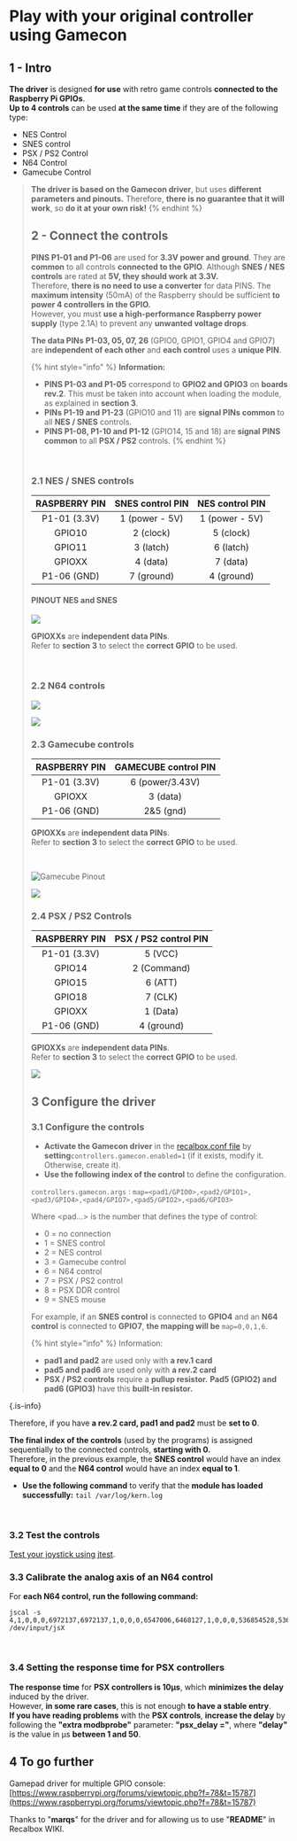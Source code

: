 # Play with your original controller using Gamecon

## 1 - Intro <a id="1-intro"></a>

**The driver** is designed **for use** with retro game controls **connected to the Raspberry Pi GPIOs**.  
**Up to 4 controls** can be used **at the same time** if they are of the following type:

* NES Control
* SNES control
* PSX / PS2 Control
* N64 Control
* Gamecube Control


>**The driver is based on the Gamecon driver**, but uses **different parameters and pinouts.** Therefore, **there is no guarantee that it will work**, so **do it at your own risk!**
>{% endhint %}
>
>## 2 - Connect the controls
>
>**PINS P1-01 and P1-06** are used for **3.3V power and ground**. They are **common** to all controls **connected to the GPIO**. Although **SNES / NES controls** are rated at **5V, they should work at 3.3V.**  
>Therefore, **there is no need to use a converter** for data PINS. The **maximum intensity** \(50mA\) of the Raspberry should be sufficient **to power 4 controllers in the GPIO.**  
>However, you must **use a high-performance Raspberry power supply** \(type 2.1A\) to prevent any **unwanted voltage drops**.
>
>**The data PINs P1-03, 05, 07, 26** \(GPIO0, GPIO1, GPIO4 and GPIO7\) are **independent of each other** and **each control** uses a **unique PIN**.
>
>{% hint style="info" %}
>**Information:**
>
>* **PINS P1-03 and P1-05** correspond to **GPIO2 and GPIO3** on **boards rev.2**. This must be taken into account when loading the module, as explained in **section 3**.
>* **PINs P1-19 and P1-23** \(GPIO10 and 11\) are **signal PINs common** to all **NES / SNES** controls.
>* **PINS P1-08, P1-10 and P1-12** \(GPIO14, 15 and 18\) are **signal PINS common** to all **PSX / PS2** controls.
>{% endhint %}
>
>​
>
>### 2.1 NES / SNES controls
>
>| RASPBERRY PIN | SNES control PIN | NES control PIN |
>| :---: | :---: | :---: |
>| P1-01 \(3.3V\) | 1 \(power - 5V\) | 1 \(power - 5V\) |
>| GPIO10 | 2 \(clock\) | 5 \(clock\) |
>| GPIO11 | 3 \(latch\) | 6 \(latch\) |
>| GPIOXX | 4 \(data\) | 7 \(data\) |
>| P1-06 \(GND\) | 7 \(ground\) | 4 \(ground\) |
>
>#### PINOUT NES and SNES
>
>![](https://gblobscdn.gitbook.com/assets%2F-LdKTX4ollh_G72-pO8z%2F-Ly12cOjJDyhW9cGp7Mt%2F-Ly13ct-lbBNlcPB5c54%2F68747470733a2f2f692e7761726f73752e6f72672f646174612f76722f696d672f303032372f32322f313434343135303236343635322e706e67.png?alt=media&token=a116d987-374d-4cb8-926c-f7334c6cdbe2)
>
>**GPIOXXs** are **independent data PINs**.  
>Refer to **section 3** to select the **correct GPIO** to be used.
>
>​
>
>### 2.2 N64 controls
>
>![](https://gblobscdn.gitbook.com/assets%2F-LdKTX4ollh_G72-pO8z%2F-MDqTCN9r2xAaAtGh2wb%2F-MDqWClO5IkPkFB9aT0b%2F993slmdi.bmp?alt=media&token=19b202af-888d-4eeb-bc2c-ad4049c429c3)
>
>![](https://gblobscdn.gitbook.com/assets%2F-LdKTX4ollh_G72-pO8z%2F-MDqTCN9r2xAaAtGh2wb%2F-MDqXq8EVy-uQb3JtQgd%2Fn64_pinouts.png?alt=media&token=4ebb157b-1cef-4c4e-b291-ebd7831101f4)
>
>### 2.3 Gamecube controls
>
>| RASPBERRY PIN | GAMECUBE control PIN |
>| :---: | :---: |
>| P1-01 \(3.3V\) | 6 \(power/3.43V\) |
>| GPIOXX | 3 \(data\) |
>| P1-06 \(GND\) | 2&5 \(gnd\) |
>
>**GPIOXXs** are **independent data PINs**.  
>Refer to **section 3** to select the **correct GPIO** to be used.
>
>​
>
>![Gamecube Pinout](https://gblobscdn.gitbook.com/assets%2F-LdKTX4ollh_G72-pO8z%2F-MDw-HeGvJLeeBwP6W2C%2F-MDw-ZjkI6ByZRMtRnej%2Fgcpad.png?alt=media&token=d996e413-79a4-4deb-abf9-188ee95dae9e)
>
>![](https://gblobscdn.gitbook.com/assets%2F-LdKTX4ollh_G72-pO8z%2F-MDqTCN9r2xAaAtGh2wb%2F-MDqXrfiIaTP0ZeICxgf%2Fgc_pinouts.png?alt=media&token=d489aa27-ec65-4eda-8b76-fcfcd3568234)
>
>### ​2.4 PSX / PS2 Controls <a id="2-4-psx-ps-2-controls"></a>
>
>| RASPBERRY PIN | PSX / PS2 control PIN |
>| :---: | :---: |
>| P1-01 \(3.3V\) | 5 \(VCC\) |
>| GPIO14 | 2 \(Command\) |
>| GPIO15 | 6 \(ATT\) |
>| GPIO18 | 7 \(CLK\) |
>| GPIOXX | 1 \(Data\) |
>| P1-06 \(GND\) | 4 \(ground\) |
>
>**GPIOXXs** are **independent data PINs**.  
>Refer to **section 3** to select the **correct GPIO** to be used.
>
>![](http://www.geocities.ws/digitan000/Hardware/22/pinout.gif)
>
>## 3 Configure the driver
>
>### 3.1 Configure the controls
>
>* **Activate the Gamecon driver** in the [recalbox.conf file](/basic-manual/getting-started/the-recalbox.conf-file) by **setting**`controllers.gamecon.enabled=1` \(if it exists, modify it. Otherwise, create it\).
>* **Use the following index of the control** to define the configuration.
>
>  `controllers.gamecon.args` : `map=<pad1/GPIO0>,<pad2/GPIO1>,<pad3/GPIO4>,<pad4/GPIO7>,<pad5/GPIO2>,<pad6/GPIO3>`
>
>Where &lt;pad...&gt;  is the number that defines the type of control:
>
>* 0 = no connection
>* 1 = SNES control
>* 2 = NES control
>* 3 = Gamecube control
>* 6 = N64 control
>* 7 = PSX / PS2 control
>* 8 = PSX DDR control
>* 9 = SNES mouse
>
>For example, if an **SNES control** is connected to **GPIO4** and an **N64 control** is connected to **GPIO7**, **the mapping will be** `map=0,0,1,6`.
>
>{% hint style="info" %}
>Information:
>
>* **pad1 and pad2** are used only with **a rev.1 card**
>* **pad5 and pad6** are used only with **a rev.2 card**
>* **PSX / PS2 controls** require a **pullup resistor.** **Pad5 \(GPIO2\) and pad6 \(GPIO3\)** have this **built-in resistor.**
>
{.is-info}

Therefore, if you have **a rev.2 card, pad1 and pad2** must be **set to 0**.

**The final index of the controls** \(used by the programs\) is assigned sequentially to the connected controls, **starting with 0.**   
Therefore, in the previous example, the **SNES control** would have an index **equal to 0** and the **N64 control** would have an index **equal to 1**.

* **Use the following command** to verify that the **module has loaded successfully:** `tail /var/log/kern.log`

​

### 3.2 Test the controls

**​**[Test your joystick using jtest](https://recalbox.gitbook.io/tutorials/obsolete/test-your-joystick-with-jstest).

### 3.3 Calibrate the analog axis of an N64 control

For **each N64 control, run the following command:**

```text
jscal -s 4,1,0,0,0,6972137,6972137,1,0,0,0,6547006,6468127,1,0,0,0,536854528,536854528,1,0,0,0,536854528,536854528 /dev/input/jsX
```

​

### 3.4 Setting the response time for PSX controllers

**The response time** for **PSX controllers is 10µs**, which **minimizes the delay** induced by the driver.  
However, **in some rare cases**, this is not enough **to have a stable entry**.  
**If you have reading problems** with the **PSX controls**, **increase the delay** by following the **"extra modbprobe"** parameter: **"psx\_delay ="**, where **"delay"** is the value in µs **between 1 and 50**.

## 4 To go further

Gamepad driver for multiple GPIO console:  
[https://www.raspberrypi.org/forums/viewtopic.php?f=78&t=15787](https://www.raspberrypi.org/forums/viewtopic.php?f=78&t=15787)​

Thanks to "**marqs**" for the driver and for allowing us to use "**README**" in Recalbox WIKI.

